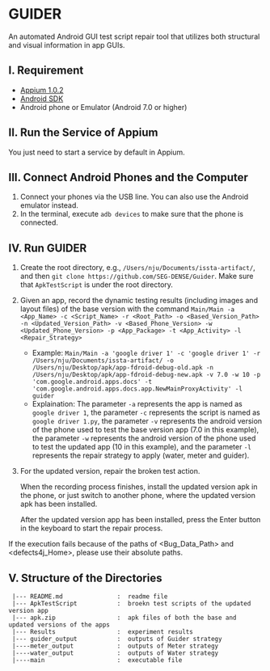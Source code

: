 # GUIDER

An automated Android GUI test script repair tool that utilizes both structural and visual information in app GUIs.

## I. Requirement

- [Appium 1.0.2](https://github.com/appium/appium-desktop/releases/tag/v1.0.2-beta.2)
- [Android SDK](https://developer.android.com/studio)
- Android phone or Emulator (Android 7.0 or higher)

## II. Run the Service of Appium

You just need to start a service by default in Appium.

## III. Connect Android Phones and the Computer

1. Connect your phones via the USB line. You can also use the Android emulator instead.
2. In the terminal, execute `adb devices` to make sure that the phone is connected.

## IV. Run GUIDER

1. Create the root directory, e.g., `/Users/nju/Documents/issta-artifact/`, and then `git clone https://github.com/SEG-DENSE/Guider`. Make sure that `ApkTestScript` is under the root directory.

2. Given an app, record the dynamic testing results (including images and layout files) of the base version with the command `Main/Main -a <App_Name> -c <Script_Name> -r <Root_Path> -o <Based_Version_Path> -n <Updated_Version_Path> -v <Based_Phone_Version> -w <Updated_Phone_Version> -p <App_Package> -t <App_Activity> -l <Repair_Strategy>`

   - Example: `Main/Main -a 'google driver 1' -c 'google driver 1' -r /Users/nju/Documents/issta-artifact/ -o /Users/nju/Desktop/apk/app-fdroid-debug-old.apk -n /Users/nju/Desktop/apk/app-fdroid-debug-new.apk -v 7.0 -w 10 -p 'com.google.android.apps.docs' -t 'com.google.android.apps.docs.app.NewMainProxyActivity' -l guider`
   - Explaination: The parameter `-a` represents the app is named as `google driver 1`, the parameter `-c` represents the script is named as `google driver 1.py`, the parameter `-v` represents the android version of the phone used to test the base version app (7.0 in this example), the parameter `-w` represents the android version of the phone used to test the updated app (10 in this example), and the parameter `-l` represents the repair strategy to apply (water, meter and guider).

3. For the updated version, repair the broken test action.

   When the recording process finishes, install the updated version apk in the phone, or just switch to another phone, where the updated version apk has been installed.

   After the updated version app has been installed, press the Enter button in the keyboard to start the repair process.

If the execution fails because of the paths of <Bug_Data_Path> and <defects4j_Home>, please use their absolute paths.

## V. Structure of the Directories

```
 |--- README.md               :  readme file
 |--- ApkTestScript           :  broekn test scripts of the updated version app
 |--- apk.zip                 :  apk files of both the base and updated versions of the apps
 |--- Results                 :  experiment results 
 |--- guider_output           :  outputs of Guider strategy
 |----meter_output            :  outputs of Meter strategy
 |----water_output            :  outputs of Water strategy
 |----main            	      :  executable file 
```

